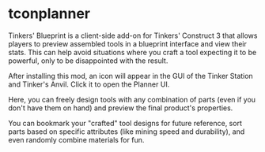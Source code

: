 # tconplanner

Tinkers' Blueprint is a client-side add-on for Tinkers' Construct 3 that allows players to preview assembled tools in a blueprint interface and view their stats. This can help avoid situations where you craft a tool expecting it to be powerful, only to be disappointed with the result.

After installing this mod, an icon will appear in the GUI of the Tinker Station and Tinker's Anvil. Click it to open the Planner UI.

Here, you can freely design tools with any combination of parts (even if you don't have them on hand) and preview the final product's properties.

You can bookmark your "crafted" tool designs for future reference, sort parts based on specific attributes (like mining speed and durability), and even randomly combine materials for fun.